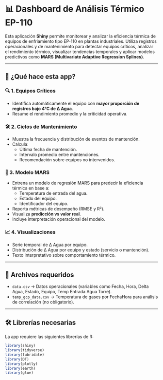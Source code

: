 # 📊 Dashboard de Análisis Térmico EP-110

Esta aplicación **Shiny** permite monitorear y analizar la eficiencia térmica de equipos de enfriamiento tipo EP-110 en plantas industriales. Utiliza registros operacionales y de mantenimiento para detectar equipos críticos, analizar el rendimiento térmico, visualizar tendencias temporales y aplicar modelos predictivos como **MARS (Multivariate Adaptive Regression Splines)**.

---

## 🚀 ¿Qué hace esta app?

### 🔍 1. Equipos Críticos
- Identifica automáticamente el equipo con **mayor proporción de registros bajo 4°C de Δ Agua**.
- Resume el rendimiento promedio y la criticidad operativa.

### 🛠️ 2. Ciclos de Mantenimiento
- Muestra la frecuencia y distribución de eventos de mantención.
- Calcula:
  - Última fecha de mantención.
  - Intervalo promedio entre mantenciones.
  - Recomendación sobre equipos no intervenidos.

### 🧠 3. Modelo MARS
- Entrena un modelo de regresión MARS para predecir la eficiencia térmica en base a:
  - Temperatura de entrada del agua.
  - Estado del equipo.
  - Identificador del equipo.
- Reporta métricas de desempeño (RMSE y R²).
- Visualiza **predicción vs valor real**.
- Incluye interpretación operacional del modelo.

### 📈 4. Visualizaciones
- Serie temporal de Δ Agua por equipo.
- Distribución de Δ Agua por equipo y estado (servicio o mantención).
- Texto interpretativo sobre comportamiento térmico.

---

## 📂 Archivos requeridos

- `data.csv` → Datos operacionales (variables como Fecha, Hora, Delta Agua, Estado, Equipo, Temp Entrada Agua Torre).
- `temp_gcp_data.csv` → Temperatura de gases por FechaHora para análisis de correlación (no obligatorio).

---

## 🛠️ Librerías necesarias

La app requiere las siguientes librerías de R:

```r
library(shiny)
library(tidyverse)
library(lubridate)
library(DT)
library(plotly)
library(earth)
library(glue)
